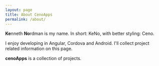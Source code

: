 ```yaml
---
layout: page
title: About CenoApps
permalink: /about/ 
---
```


**Ke**nneth **No**rdman is my name. In short: KeNo, with better styling: Ceno.

I enjoy developing in Angular, Cordova and Android. I'll collect project related information on this page.

**cenoApps** is a collection of projects. 


